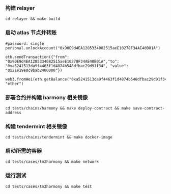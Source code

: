 ### 构建 relayer

```shell
cd relayer && make build
```

### 启动 atlas 节点并转账

```shell
#password: single
personal.unlockAccount("0x90E9d4EA1285334082515aeE10278F34AE40B01A")

eth.sendTransaction({"from": "0x90E9d4EA1285334082515aeE10278F34AE40B01A","to": "0xa5241513da9f4463f1d4874b548dfbac29d91f34", "value": "0x21e19e0c9bab2400000"})

web3.fromWei(eth.getBalance("0xa5241513da9f4463f1d4874b548dfbac29d91f34"), "ether")
```

### 部署合约并构建 harmony 相关镜像

```shell
cd tests/chains/harmony && make deploy-contract && make save-contract-address
```

### 构建 tendermint  相关镜像

```shell
cd tests/chains/tendermint && make docker-image
```

### 启动所需的容器

```shell
cd tests/cases/tm2harmony && make network
```

### 运行测试

```shell
cd tests/cases/tm2harmony && make test
```






